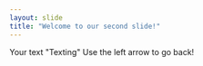 ```yaml
---
layout: slide
title: "Welcome to our second slide!"
---
```

Your text "Texting"
Use the left arrow to go back!
